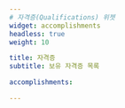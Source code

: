 ```yaml
---
# 자격증(Qualifications) 위젯
widget: accomplishments
headless: true
weight: 10

title: 자격증
subtitle: 보유 자격증 목록

accomplishments:

---
```


